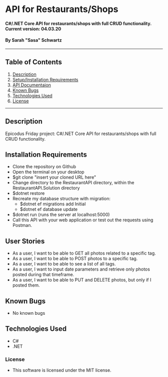 # API for Restaurants/Shops

#### C#/.NET Core API for restaurants/shops with full CRUD functionality. Current version: 04.03.20

#### By Sarah "Sasa" Schwartz

---

## Table of Contents

1. [Description](#description)
2. [Setup/Installation Requirements](#installation-requirements)
3. [API Documentaion](#api-documentation)
4. [Known Bugs](#known-bugs)
5. [Technologies Used](#technologies-used)
6. [License](#license)

---

## Description

Epicodus Friday project: C#/.NET Core API for restaurants/shops with full CRUD functionality.

## Installation Requirements

- Clone the repository on Github
- Open the terminal on your desktop
- \$git clone "insert your cloned URL here"
- Change directory to the RestaurantAPI directory, within the RestaurantAPI.Solution directory
- \$dotnet restore
- Recreate my database structure with migration:
  - \$dotnet ef migrations add Initial
  - \$dotnet ef database update
- \$dotnet run (runs the server at localhost:5000)
- Call this API with your web application or test out the requests using Postman.

## User Stories

- As a user, I want to be able to GET all photos related to a specific tag.
- As a user, I want to be able to POST photos to a specific tag.
- As a user, I want to be able to see a list of all tags.
- As a user, I want to input date parameters and retrieve only photos posted during that timeframe.
- As a user, I want to be able to PUT and DELETE photos, but only if I posted them.

## Known Bugs

- No known bugs

## Technologies Used

- C#
- .NET

### License

- This software is licensed under the MIT license.
